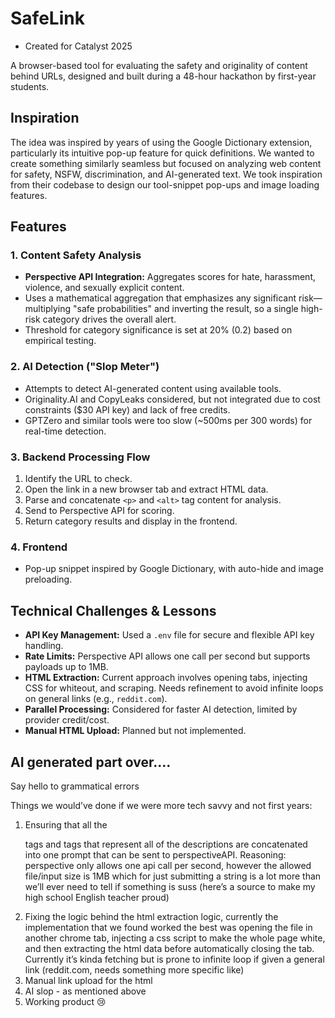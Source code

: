 # SafeLink 
- Created for Catalyst 2025

A browser-based tool for evaluating the safety and originality of content behind URLs, designed and built during a 48-hour hackathon by first-year students.

## Inspiration

The idea was inspired by years of using the Google Dictionary extension, particularly its intuitive pop-up feature for quick definitions. We wanted to create something similarly seamless but focused on analyzing web content for safety, NSFW, discrimination, and AI-generated text. We took inspiration from their codebase to design our tool-snippet pop-ups and image loading features.

## Features

### 1. Content Safety Analysis
- **Perspective API Integration:** Aggregates scores for hate, harassment, violence, and sexually explicit content.
- Uses a mathematical aggregation that emphasizes any significant risk—multiplying "safe probabilities" and inverting the result, so a single high-risk category drives the overall alert.
- Threshold for category significance is set at 20% (0.2) based on empirical testing.

### 2. AI Detection ("Slop Meter")
- Attempts to detect AI-generated content using available tools.
- Originality.AI and CopyLeaks considered, but not integrated due to cost constraints ($30 API key) and lack of free credits.
- GPTZero and similar tools were too slow (~500ms per 300 words) for real-time detection.

### 3. Backend Processing Flow
1. Identify the URL to check.
2. Open the link in a new browser tab and extract HTML data.
3. Parse and concatenate `<p>` and `<alt>` tag content for analysis.
4. Send to Perspective API for scoring.
5. Return category results and display in the frontend.

### 4. Frontend
- Pop-up snippet inspired by Google Dictionary, with auto-hide and image preloading.

## Technical Challenges & Lessons
- **API Key Management:** Used a `.env` file for secure and flexible API key handling.
- **Rate Limits:** Perspective API allows one call per second but supports payloads up to 1MB.
- **HTML Extraction:** Current approach involves opening tabs, injecting CSS for whiteout, and scraping. Needs refinement to avoid infinite loops on general links (e.g., `reddit.com`).
- **Parallel Processing:** Considered for faster AI detection, limited by provider credit/cost.
- **Manual HTML Upload:** Planned but not implemented.

AI generated part over....
---------
Say hello to grammatical errors

Things we would’ve done if we were more tech savvy and not first years:
1. Ensuring that all the <p> tags and <alt> tags that represent all of the descriptions are concatenated into one prompt that can be sent to perspectiveAPI. Reasoning: perspective only allows one api call per second, however the allowed file/input size is 1MB which for just submitting a string is a lot more than we’ll ever need to tell if something is suss (here’s a source to make my high school English teacher proud)
2. Fixing the logic behind the html extraction logic, currently the implementation that we found worked the best was opening the file in another chrome tab, injecting a css script to make the whole page white, and then extracting the html data before automatically closing the tab. Currently it’s kinda fetching but is prone to infinite loop if given a general link (reddit.com, needs something more specific like)
3. Manual link upload for the html 
4. AI slop - as mentioned above 
5. Working product 😢